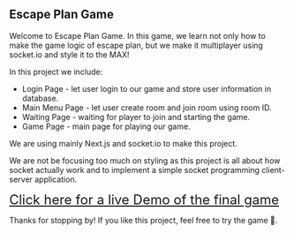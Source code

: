 ## Escape Plan Game

Welcome to Escape Plan Game. In this game, we learn not only how to make the game logic of escape plan, but we make it multiplayer using socket.io and style it to the MAX!

In this project we include:

- Login Page - let user login to our game and store user information in database.
- Main Menu Page - let user create room and join room using room ID.
- Waiting Page - waiting for player to join and starting the game.
- Game Page - main page for playing our game.

We are using mainly Next.js and socket.io to make this project.

We are not be focusing too much on styling as this project is all about how socket actually work and to implement a simple socket programming client-server application.

<font size="5"> [Click here for a live Demo of the final game](https://nextjs.org/) </font>

Thanks for stopping by! If you like this project, feel free to try the game 🤗.
